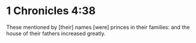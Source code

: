 # 1 Chronicles 4:38

These mentioned by [their] names [were] princes in their families: and the house of their fathers increased greatly.